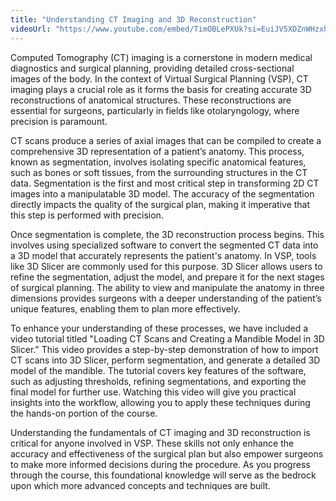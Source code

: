 ```yaml
---
title: "Understanding CT Imaging and 3D Reconstruction"
videoUrl: "https://www.youtube.com/embed/TimOBLePXUk?si=EuiJV5XDZnWHzxh5"
---
```


Computed Tomography (CT) imaging is a cornerstone in modern medical diagnostics and surgical planning, providing detailed cross-sectional images of the body. In the context of Virtual Surgical Planning (VSP), CT imaging plays a crucial role as it forms the basis for creating accurate 3D reconstructions of anatomical structures. These reconstructions are essential for surgeons, particularly in fields like otolaryngology, where precision is paramount.

CT scans produce a series of axial images that can be compiled to create a comprehensive 3D representation of a patient’s anatomy. This process, known as segmentation, involves isolating specific anatomical features, such as bones or soft tissues, from the surrounding structures in the CT data. Segmentation is the first and most critical step in transforming 2D CT images into a manipulatable 3D model. The accuracy of the segmentation directly impacts the quality of the surgical plan, making it imperative that this step is performed with precision.

Once segmentation is complete, the 3D reconstruction process begins. This involves using specialized software to convert the segmented CT data into a 3D model that accurately represents the patient's anatomy. In VSP, tools like 3D Slicer are commonly used for this purpose. 3D Slicer allows users to refine the segmentation, adjust the model, and prepare it for the next stages of surgical planning. The ability to view and manipulate the anatomy in three dimensions provides surgeons with a deeper understanding of the patient’s unique features, enabling them to plan more effectively.

To enhance your understanding of these processes, we have included a video tutorial titled "Loading CT Scans and Creating a Mandible Model in 3D Slicer." This video provides a step-by-step demonstration of how to import CT scans into 3D Slicer, perform segmentation, and generate a detailed 3D model of the mandible. The tutorial covers key features of the software, such as adjusting thresholds, refining segmentations, and exporting the final model for further use. Watching this video will give you practical insights into the workflow, allowing you to apply these techniques during the hands-on portion of the course.

Understanding the fundamentals of CT imaging and 3D reconstruction is critical for anyone involved in VSP. These skills not only enhance the accuracy and effectiveness of the surgical plan but also empower surgeons to make more informed decisions during the procedure. As you progress through the course, this foundational knowledge will serve as the bedrock upon which more advanced concepts and techniques are built.
